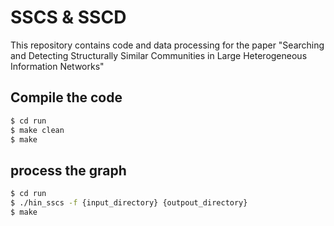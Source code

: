 # SSCS & SSCD

This repository contains code and data processing for the paper "Searching and Detecting Structurally Similar Communities in Large Heterogeneous Information Networks"

## Compile the code
```sh
$ cd run
$ make clean
$ make
```

## process the graph
```sh
$ cd run
$ ./hin_sscs -f {input_directory} {outpout_directory}
$ make
```